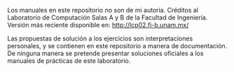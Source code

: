 Los manuales en este repositorio no son de mi autoría. Créditos al Laboratorio de Computación Salas A y B de la Facultad de Ingeniería.
Versión más reciente disponible en: http://lcp02.fi-b.unam.mx/

Las propuestas de solución a los ejercicios son interpretaciones personales, y se contienen en este repositorio a manera de documentación. De ninguna manera se pretende presentar soluciones oficiales a los manuales de prácticas de este laboratorio.

